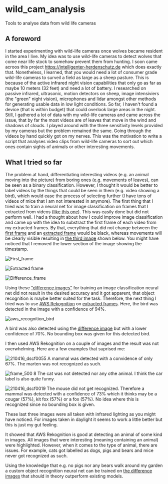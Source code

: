 # wild_cam_analysis
Tools to analyse data from wild life cameras

## A foreword
I started experimenting with wild-life cameras once wolves became resident in the area I live. My idea was to use wild-life cameras to detect wolves that come near life stock to somehow prevent them from hunting. I soon came acroos this project https://intelligenter-herdenschutz.de which does exactly that. Nonetheless, I learned, that you would need a lot of consumer grade wild-life cameras to surveil a field as large as a sheep pasture. This is because of the active infrared night vision capabilities that only go as far as maybe 10 meters (32 feet) and need a lot of battery. I researched on passive infrared, ultrasonic, motion detectors on sheep, image intensiviers (the "green" night vision), microphones and lidar amongst other methods for generating usable data in low light conditions. So far, I haven't found a device (that is within budget) that could overlook large areas in the night. Still, I gathered a lot of data with my wild-life cameras and came across the issue, that by far the most videos are of leaves that move in the wind and shadows of clouds. I played around with the three sensitivity levels provided by my cameras but the problem remained the same. Going through the videos by hand quickly got on my nerves. This was the motivation to write a script that analyses video clips from wild-life cameras to sort out which ones contain sights of animals or other interesting movements.

## What I tried so far
The problem at hand, differentiating interesting videos (e.g. an animal moving into the picture) from boring ones (e.g. movements of leaves), can be seen as a binary classification. However, I thought it would be better to label videos by the things that could be seen in them (e.g. video showing a bird), which would ease the process of selecting further (I have tons of videos of mice that I am not interested in anymore). The first thing that I tried was to train a neural net for image classification on frames that I extracted from videos ([like this one](#extracted)). This was easily done but did not perform well. I had a thought about how I could improve image classification and came up with the idea to substract the first frame of each video from my extracted frames. By that, everything that did not change between the [first frame](#first) and an [extracted frame](#extracted) would be black, whereas movements will be clearly visible resulting in [the third image](#difference) shown below. You might have noticed that I removed the lower section of the image showing the timestamp. 


<a name="first"></a>
![First_frame](https://user-images.githubusercontent.com/5765662/203027104-90af7d1b-d7dd-4fe1-a8b7-2a251319ac35.jpg)


<a name="extracted"></a>
![Extracted frame](https://user-images.githubusercontent.com/5765662/203026947-c892af3e-5756-42b1-aa43-15e94207b2a0.jpg)


<a name="difference"></a>
![Difference_frame](https://user-images.githubusercontent.com/5765662/203027162-91dd26f3-ab5c-4324-8994-4df4c8adce72.jpg)

Using these ["difference images"](#difference) for training an image classification neural net did not result in the desired accuracy and it got apparent, that object recognition is maybe better suited for the task. Therefore, the next thing I tried was to use [AWS Rekognition](https://aws.amazon.com/de/rekognition/) on [extracted frames](#extracted). Here, the bird was detected in the image with a confidence of 94%.

<a name="aws_rekognition_extracted"></a>
![aws_recognition_bird](https://user-images.githubusercontent.com/5765662/203055062-08916262-b920-445a-91df-429950a459ea.jpg)

A bird was also detected using the [difference image](#difference) but with a lower confidence of 70%. No bounding box was given for this detected bird.

I then used AWS Rekognition on a couple of images and the result was not overwhelming. Here are a few examples that suprised me:

![210416_dscf0055](https://user-images.githubusercontent.com/5765662/204999743-2513d5d0-3287-43ba-8b41-719c09254bab.jpg)
A mammal was detected with a convidence of only 67%. The marten was not recognized as such.

![frame_500 8](https://user-images.githubusercontent.com/5765662/205000581-7ade3998-4363-4e9d-a401-012957b930d0.jpg)
The cat was not detected nor any othe animal. I think the car label is also quite funny.

![210416_dscf0019](https://user-images.githubusercontent.com/5765662/205001573-badd120e-80ed-47d3-a99c-5edc7dfa5fb6.jpg)
The mouse did not get recognized. Therefore a mammal was detected with a confidence of 73% which it thinks may be a cougar (57%), kit fox (57%) or a fox (57%). No idea where this is recognized since no bounding box is given.

These last three images were all taken with infrared lighting as you might have noticed. For images taken in daylight it seems to work a little better but this is just my gut feeling.

It showed that AWS Rekognition is good at detecting an animal of some kind in images. All images that were interesting (meaning containing an animal) were highlighted. However, when it comes to the type of animal, there are issues. For example, cats got labelled as dogs, pigs and bears and mice never got recognized as such.

Using the knowledge that e.g. no pigs nor any bears walk around my garden a custom object recognition neural net can be trained on [the difference images](#difference) that should in theory outperform existing models.
